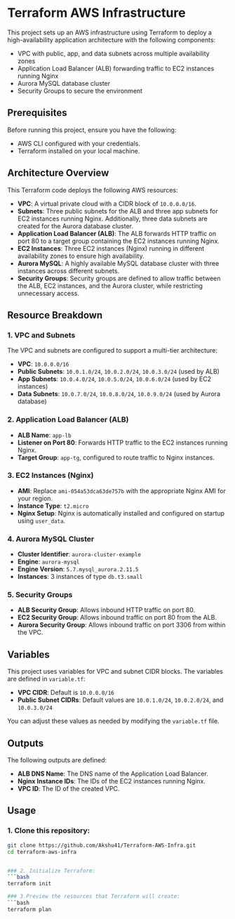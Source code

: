 # Terraform AWS Infrastructure

This project sets up an AWS infrastructure using Terraform to deploy a high-availability application architecture with the following components:

- VPC with public, app, and data subnets across multiple availability zones
- Application Load Balancer (ALB) forwarding traffic to EC2 instances running Nginx
- Aurora MySQL database cluster
- Security Groups to secure the environment

## Prerequisites

Before running this project, ensure you have the following:

- AWS CLI configured with your credentials.
- Terraform installed on your local machine.

## Architecture Overview

This Terraform code deploys the following AWS resources:

- **VPC**: A virtual private cloud with a CIDR block of `10.0.0.0/16`.
- **Subnets**: Three public subnets for the ALB and three app subnets for EC2 instances running Nginx. Additionally, three data subnets are created for the Aurora database cluster.
- **Application Load Balancer (ALB)**: The ALB forwards HTTP traffic on port 80 to a target group containing the EC2 instances running Nginx.
- **EC2 Instances**: Three EC2 instances (Nginx) running in different availability zones to ensure high availability.
- **Aurora MySQL**: A highly available MySQL database cluster with three instances across different subnets.
- **Security Groups**: Security groups are defined to allow traffic between the ALB, EC2 instances, and the Aurora cluster, while restricting unnecessary access.

## Resource Breakdown

### 1. VPC and Subnets
The VPC and subnets are configured to support a multi-tier architecture:

- **VPC**: `10.0.0.0/16`
- **Public Subnets**: `10.0.1.0/24`, `10.0.2.0/24`, `10.0.3.0/24` (used by ALB)
- **App Subnets**: `10.0.4.0/24`, `10.0.5.0/24`, `10.0.6.0/24` (used by EC2 instances)
- **Data Subnets**: `10.0.7.0/24`, `10.0.8.0/24`, `10.0.9.0/24` (used by Aurora database)

### 2. Application Load Balancer (ALB)
- **ALB Name**: `app-lb`
- **Listener on Port 80**: Forwards HTTP traffic to the EC2 instances running Nginx.
- **Target Group**: `app-tg`, configured to route traffic to Nginx instances.

### 3. EC2 Instances (Nginx)
- **AMI**: Replace `ami-054a53dca63de757b` with the appropriate Nginx AMI for your region.
- **Instance Type**: `t2.micro`
- **Nginx Setup**: Nginx is automatically installed and configured on startup using `user_data`.

### 4. Aurora MySQL Cluster
- **Cluster Identifier**: `aurora-cluster-example`
- **Engine**: `aurora-mysql`
- **Engine Version**: `5.7.mysql_aurora.2.11.5`
- **Instances**: 3 instances of type `db.t3.small`

### 5. Security Groups
- **ALB Security Group**: Allows inbound HTTP traffic on port 80.
- **EC2 Security Group**: Allows inbound traffic on port 80 from the ALB.
- **Aurora Security Group**: Allows inbound traffic on port 3306 from within the VPC.

## Variables

This project uses variables for VPC and subnet CIDR blocks. The variables are defined in `variable.tf`:

- **VPC CIDR**: Default is `10.0.0.0/16`
- **Public Subnet CIDRs**: Default values are `10.0.1.0/24`, `10.0.2.0/24`, and `10.0.3.0/24`

You can adjust these values as needed by modifying the `variable.tf` file.

## Outputs

The following outputs are defined:

- **ALB DNS Name**: The DNS name of the Application Load Balancer.
- **Nginx Instance IDs**: The IDs of the EC2 instances running Nginx.
- **VPC ID**: The ID of the created VPC.

## Usage

### 1. Clone this repository:

```bash
git clone https://github.com/Akshu41/Terraform-AWS-Infra.git
cd terraform-aws-infra


### 2. Initialize Terraform:
```bash
terraform init

### 3.Preview the resources that Terraform will create:
```bash
terraform plan